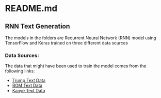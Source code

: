 # README.md

## RNN Text Generation 

The models in the folders are Recurrent Neural Network (RNN) model using TensorFlow and Keras trained on three different data sources

### Data Sources:

The data that might have been used to train the model comes from the following links:
- [Trump Text Data](https://github.com/ajaverett/data/blob/main/trump.txt)
- [BOM Text Data](https://github.com/ajaverett/data/blob/main/bom.txt)
- [Kanye Text Data](https://raw.githubusercontent.com/ianzapolsky/pymarkov/master/kanye.txt)

